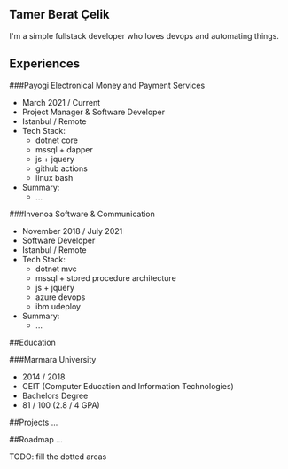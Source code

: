 ## Tamer Berat Çelik

I'm a simple fullstack developer who loves devops and automating things.

## Experiences

###Payogi Electronical Money and Payment Services
- March 2021 / Current
- Project Manager & Software Developer
- Istanbul / Remote
- Tech Stack:
  - dotnet core
  - mssql + dapper
  - js + jquery
  - github actions
  - linux bash
- Summary:
  - ...

###Invenoa Software & Communication
- November 2018 / July 2021
- Software Developer
- Istanbul / Remote
- Tech Stack:
  - dotnet mvc
  - mssql + stored procedure architecture
  - js + jquery
  - azure devops
  - ibm udeploy
- Summary:
  - ...

##Education

###Marmara University
- 2014 / 2018
- CEIT (Computer Education and Information Technologies)
- Bachelors Degree
- 81 / 100 (2.8 / 4 GPA)

##Projects
...

##Roadmap
...

TODO: fill the dotted areas
